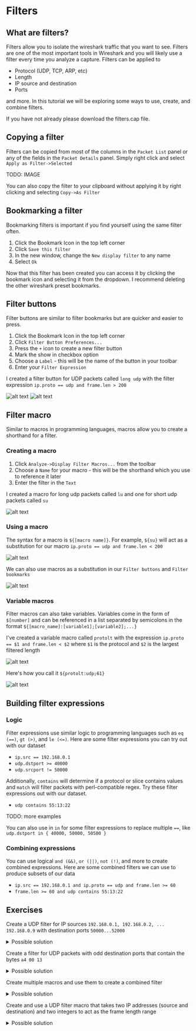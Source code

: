 # Filters

## What are filters?

Filters allow you to isolate the wireshark traffic that you want to see. Filters are one of the most important tools in Wireshark and you will likely use a filter every time you analyze a capture. Filters can be applied to 
* Protocol (UDP, TCP, ARP, etc)
* Length
* IP source and destination
* Ports

and more. In this tutorial we will be exploring some ways to use, create, and combine filters.

If you have not already please download the filters.cap file. 

## Copying a filter

Filters can be copied from most of the columns in the `Packet List` panel or any of the fields in the `Packet Details` panel. Simply right click and select `Apply as Filter->Selected`

TODO: IMAGE

You can also copy the filter to your clipboard without applying it by right clicking and selecting `Copy->As Filter`

## Bookmarking a filter

Bookmarking filters is important if you find yourself using the same filter often. 

1. Click the Bookmark Icon in the top left corner
2. Click `Save this filter`
3. In the new window, change the `New display filter` to any name
4. Select `Ok`

Now that this filter has been created you can access it by clicking the bookmark icon and selecting it from the dropdown. I recommend deleting the other wireshark preset bookmarks. 

## Filter buttons

Filter buttons are similar to filter bookmarks but are quicker and easier to press.

1. Click the Bookmark Icon in the top left corner
2. Click `Filter Button Preferences...`
3. Press the `+` icon to create a new filter button
4. Mark the show in checkbox option
5. Choose a `Label` - this will be the name of the button in your toolbar
6. Enter your `Filter Expression`

I created a filter button for UDP packets called `long udp` with the filter expression `ip.proto == udp and frame.len > 200`

![alt text](https://github.com/paramedicjack/Wireshark-for-Software-Engineers/blob/main/Filters/photos/buttons1.PNG?raw=true)
![alt text](https://github.com/paramedicjack/Wireshark-for-Software-Engineers/blob/main/Filters/photos/buttons2.PNG?raw=true)

## Filter macro

Similar to macros in programming languages, macros allow you to create a shorthand for a filter.

### Creating a macro

1. Click `Analyze->Display Filter Macros...` from the toolbar
2. Choose a `Name` for your macro - this will be the shorthand which you use to reference it later
3. Enter the filter in the `Text`

I created a macro for long udp packets called `lu` and one for short udp packets called `su`

![alt text](https://github.com/paramedicjack/Wireshark-for-Software-Engineers/blob/main/Filters/photos/macros3.PNG?raw=true)


### Using a macro

The syntax for a macro is `${[macro name]}`.
For example, `${su}` will act as a substitution for our macro `ip.proto == udp and frame.len < 200`

![alt text](https://github.com/paramedicjack/Wireshark-for-Software-Engineers/blob/main/Filters/photos/macros1.PNG?raw=true)

We can also use macros as a substitution in our `Filter buttons` and `Filter bookmarks`

![alt text](https://github.com/paramedicjack/Wireshark-for-Software-Engineers/blob/main/Filters/photos/macros2.PNG?raw=true)

### Variable macros

Filter macros can also take variables. Variables come in the form of `$[number]` and can be referenced in a list separated by semicolons in the format `${[macro_name]:[variable1];[variable2];...}`

I've created a variable macro called `protolt` with the expression `ip.proto == $1 and frame.len < $2` where `$1` is the protocol and `$2` is the largest filtered length

![alt text](https://github.com/paramedicjack/Wireshark-for-Software-Engineers/blob/main/Filters/photos/macros3.PNG)

Here's how you call it `${protolt:udp;61}`

![alt text](https://github.com/paramedicjack/Wireshark-for-Software-Engineers/blob/main/Filters/photos/macros4.PNG)

## Building filter expressions

### Logic

Filter expressions use similar logic to programming languages such as `eq (==)`, `gt (>)`, and `le (<=)`. Here are some filter expressions you can try out with our dataset

* `ip.src == 192.168.0.1`
* `udp.dstport >= 40000`
* `udp.srcport != 50000`

Additionally, `contains` will determine if a protocol or slice contains values and `match` will filter packets with perl-compatible regex. Try these filter expressions out with our dataset.

* `udp contains 55:13:22`

TODO: more examples

You can also use in `in` for some filter expressions to replace multiple `==`, like `udp.dstport in { 40000, 50000, 50500 }`

### Combining expressions

You can use logical `and (&&)`, `or (||)`, `not (!)`, and more to create combined expressions. Here are some combined filters we can use to produce subsets of our data

* `ip.src == 192.168.0.1 and ip.proto == udp and frame.len >= 60`
* `frame.len >= 60 and udp contains 55:13:22`

## Exercises

Create a UDP filter for IP sources `192.168.0.1, 192.168.0.2, ... 192.168.0.9` with destination ports `50000...52000`

<details><summary>Possible solution</summary>
    <pre>
    ip.src >= 192.168.0.1 and ip.src <= 192.168.0.9 and udp.dstport >= 50000 and udp.dstport <= 52000
    </pre>
    note: the presence of the udp.dstport filter gets rid of other traffic so we don't need a separate udp filter
</details>

Create a filter for UDP packets with odd destination ports that contain the bytes `a4 00 13`

<details><summary>Possible solution</summary>
    <pre>
    udp.dstport %2 == 1 and udp contains a4:00:13
    </pre>
</details>

Create multiple macros and use them to create a combined filter

<details><summary>Possible solution</summary>
    <pre>
    $long frame.len > 200
    $iprange ip.src >= 192.168.0.1 and ip.src <= 192.168.0.9
    ${long} and !(${iprange})
    </pre>
</details>

Create and use a UDP filter macro that takes two IP addresses (source and destination) and two integers to act as the frame length range

<details><summary>Possible solution</summary>
    <pre>
    $udprange udp.srcport == $1 and udp.dstport == $2 and frame.len >= $3 and frame.len <= $4
    ${udprange:10.0.0.1;10.0.02;50;75}
    </pre>
</details>


